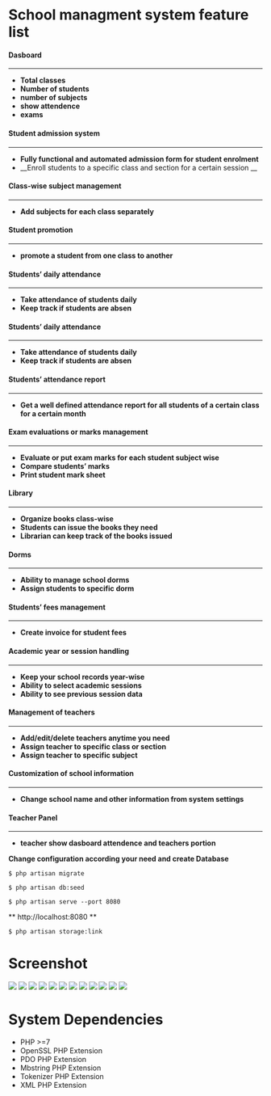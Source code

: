 School managment system feature list
====================================

#### Dasboard
--------------
* __Total classes__
* __Number of students__
* __number of subjects__
* __show attendence__
* __exams__

#### Student admission system 
-------------------------------
* __Fully functional and automated admission form for student enrolment__
* __Enroll students to a specific class and section for a certain session __

#### Class-wise subject management  
----------------------------------
* __Add subjects for each class separately__

#### Student promotion 
----------------------
* __promote a student from one class to another__

#### Students’ daily attendance  
--------------------------------
* __Take attendance of students daily__
* __Keep track if students are absen__

#### Students’ daily attendance  
--------------------------------
* __Take attendance of students daily__
* __Keep track if students are absen__

#### Students’ attendance report  
--------------------------------
* __Get a well defined attendance report for all students of a certain class for a certain month__

#### Exam evaluations or marks management   
-----------------------------------------
* __Evaluate or put exam marks for each student subject wise__
* __Compare students’ marks__
* __Print student mark sheet__

#### Library  
------------
* __Organize books class-wise__
* __Students can issue the books they need__
* __Librarian can keep track of the books issued__

#### Dorms  
----------
* __Ability to manage school dorms__
* __Assign students to specific dorm__

#### Students’ fees management   
------------------------------
* __Create invoice for student fees__

#### Academic year or session handling    
---------------------------------------
* __Keep your school records year-wise__
* __Ability to select academic sessions__
* __Ability to see previous session data__

#### Management of teachers     
---------------------------
* __Add/edit/delete teachers anytime you need__
* __Assign teacher to specific class or section__
* __Assign teacher to specific subject__

#### Customization of school information    
----------------------------------------
* __Change school name and other information from system settings__

#### Teacher Panel    
------------------
* __teacher show dasboard attendence and teachers portion__

**Change configuration according your need and create Database**

```
$ php artisan migrate
```
```
$ php artisan db:seed
```
```
$ php artisan serve --port 8080
```
**  http://localhost:8080 **
```
$ php artisan storage:link
```
# Screenshot

<img src="screenshot/1.png" >
<img src="screenshot/2.png" >
<img src="screenshot/3.png" >
<img src="screenshot/4.png" >
<img src="screenshot/5.png" >
<img src="screenshot/6.png" >
<img src="screenshot/7.png" >
<img src="screenshot/8.png" >
<img src="screenshot/9.png" >
<img src="screenshot/10.png" >
<img src="screenshot/11.png" >
<img src="screenshot/12.png" >

System Dependencies
===================
* PHP >=7
* OpenSSL PHP Extension
* PDO PHP Extension
* Mbstring PHP Extension
* Tokenizer PHP Extension
* XML PHP Extension


